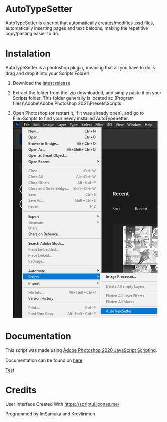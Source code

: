 # AutoTypeSetter

AutoTypeSetter is a script that automatically creates/modifies .psd files, automatically inserting pages and text baloons, making the repetitive copy/pasting easier to do.

# Instalation

AutoTypeSetter is a photoshop plugin, meaning that all you have to do is drag and drop it into your Scripts Folder!

1. Download the [latest release](https://github.com/krevlinmen/AutoTypeSetter/releases)

2. Extract the folder from the .zip downloaded, and simply paste it on your Scripts folder.
This folder generally is located at: (Program files)\Adobe\Adobe Photoshop 2021\Presets\Scripts

3. Open Photoshop (or restart it, if it was already open), and go to File>Scripts to find your newly installed AutoTypeSetter.
![Scripts Location](images/script_location.png)



# Documentation

This script was made using [Adobe Photoshop 2020 JavaScript Scripting](https://www.adobe.com/devnet/photoshop/scripting.html).

Documentation can be found on [here](https://github.com/krevlinmen/PhotoshopScanlatingScripts/wiki/Home)

[Test](/wiki)

# Credits

User Interface Created With https://scriptui.joonas.me/

Programmed by ImSamuka and Krevlinmen
